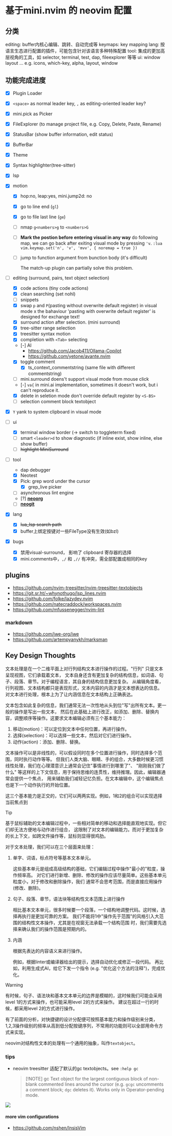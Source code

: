 # 基于mini.nvim 的 neovim 配置


## 分类

editing: buffer内核心编辑、跳转、自动完成等
keymaps: key mapping
lang: 按语言生态进行配置的插件，可能包含针对该语言多种特殊配置
tool: 集成的更加高层视角的工具，如 selector, terminal, test, dap, fileexplorer 等等
ui: window layout ... e.g. icons, which-key, alpha, layout, window


## 功能完成进度

* [x] Plugin Loader
* [x] `<space>` as normal leader key, `,`  as editing-oriented leader key?
* [x] mini.pick as Picker
* [x] FileExplorer (to manage project file, e.g. Copy, Delete, Paste, Rename)
* [x] StatusBar (show buffer information, edit status)
* [x] BufferBar
* [x] Theme
* [x] Syntax highlighter(tree-sitter)
* [x] lsp
* [x] motion
   * [x] hop:no, leap:yes, mini.jump2d: no
   * [x] go to line end (`gl`)
   * [x] go to file last line (`ge`)
   * [ ] nmap `g<numbers>g` to `<numbers>G`
   * [ ] **Mark the postion before entering visual in any way**
     do following map, we can go back after exiting visual mode by pressing `'v`.
     `:lua vim.keymap.set('n', 'v', 'mvv', { noremap = true })`
   * [ ] jump to function argument from bunction body (it's difficult)

     The match-up plugin can partially solve this problem.


* [ ] editing (surround, pairs, text object selection)
    * [x] code actions (tiny code actions)
    * [x] clean searching (set nohl)
    * [ ] snippets
    * [x] swap `p` and `P`(pasting without overwrite default register) in visual mode x
        the bahaviour 'pasting with overwrite default register' is designed for exchange text!
    * [x] surround action after selection. (mini surround)
    * [x] tree-sitter range selection
    * [x] treesitter syntax motion
    * [x] completion with `<Tab>` selecting
    * [-] AI
        * https://github.com/Jacob411/Ollama-Copilot
        * https://github.com/yetone/avante.nvim
    * [x] toggle comment
        * [x] ts_context_commentstring (same file with different commentstring)
    * [ ] mini.surround doens't support visual mode from mouse click
    * [-] `va{` in mini.ai implementation, sometimes it doesn't work, but i can't reproduce it.
    * [x] delete in seletion mode don't override default register by `<S-BS>`
    * [ ] selection comment block textobject

* [x] `Y` yank to system clipboard in visual mode

* [ ] ui
    * [x] terminal window border (→ switch to toggleterm fixed)
    * [ ] smart `<leader>d` to show diagnostic (if inline exist, show inline, else show buffer)
    * [ ] ~~highlight MiniSurround~~

* [ ] tool
    * dap debugger
    * [x] Neotest
    * [x] Pick: grep word under the cursor
        * [x] grep_live picker
    * [ ] asynchronous lint engine
    * [?] [**neoorg**](https://github.com/nvim-neorg/neorg)
    * [ ] [**neogit**](https://github.com/NeogitOrg/neogit)

* [x] lang
    * [x] ~~lua_lsp search path~~
    * [x] buffer上绑定按键对一些FileType没有生效(如bzl)

* [x] bugs
    * [x] 禁用visual-surround， 影响了 clipboard 寄存器的选择
    * [x] mini.comments中，`,/` 和 `,//` 有冲突，需全部配置成相同的key

## plugins

* https://github.com/nvim-treesitter/nvim-treesitter-textobjects
* https://git.sr.ht/~whynothugo/lsp_lines.nvim
* https://github.com/folke/lazydev.nvim
* https://github.com/natecraddock/workspaces.nvim
* https://github.com/mfussenegger/nvim-lint

### markdown

* https://github.com/iwe-org/iwe
* https://github.com/artempyanykh/marksman

## Key Design Thoughts

文本处理是在一个二维平面上对行列结构文本进行操作的过程。"行列" 只是文本呈现视图，它们承载着文本，
文本自身还含有更加复杂的结构信息，如词语、句子、段落、章节。对于编程语言，其自身的结构信息更加复杂。
从编辑角度看，行列视图、文本结构都只是表现形式，文本内容的内涵才是文本想表达的信息。
对文本进行处理，根本上为了让内涵信息在文本结构上正确表达。

文本包含如此复杂的信息，我们通常无法一次性地从头到位"写"出所有文本。更一般的操作是写出一些文本，
然后在此基础上进行改正，如添加、删除、替换内容，调整顺序等操作。这要求文本编辑必须有三个基本能力：

1. 移动(motion)：可以定位到文本中任何位置，再进行操作。
2. 选择(selection)：可以选择一些文本，然后对它们进行操作。
3. 动作(action)：添加、删除、替换。

文本操作可以是非线性的，可以假设同时在多个位置进行操作，同时选择多个范围，同时执行动作等等。
但我们人类大脑、眼睛、手的组合，大多数时候更习惯线性处理，我们在心理潜意识上通常会记住"事情进行到哪里了"、
"刚刚我们做了什么" 等这样的上下文信息，用于保持思维的连贯性，维持推理。因此，编辑器通常会提供一个焦点，
用来辅助我们减轻记忆负担。在文本编辑中，这个编辑焦点也是下一个动作执行的开始位置。

这三个基本能力是正交的，它们可以两两实现。例如，1和2的组合可以实现选择当前焦点到

> [!Tip]
> 基于鼠标辅助的文本编辑过程中，一些相对简单的移动和选择能直观地实现。但它们却无法方便地与动作进行组合，
> 这限制了对文本的编辑能力。而对于更加复杂的长上下文，如跨文件操作等，鼠标则显得很鸡肋。


对于文本处理，我们可以在三个层面来处理：

1. 单字、词语，标点符号等基本文本单元。

   这些基本单元是组成高级结构的基础，它们编辑过程中操作"最小的"粒度，操作频率高。
   对它们进行新增、删除、修改的操作应该尽量简单。这些基本单元粒度小，对于修改和删除操作，我们
   通常不会思考范围，而是直接应用操作(修改、删除)。

2. 句子、段落、章节，语法块等结构性文本范围上进行操作

   相比基本文本单元，很多时候要一个段落，一个结构地调整代码。这时候，选择再执行是更加可靠的方案。
   我们不能将1中"操作先于范围"的风格引入大范围的结构性文本操作，尤其是在视窗无法承载一个结构范围
   时，我们需要先选择来确认我们的操作范围是预期内的。

3. 内涵

   根据先表达的内容语义来进行操作。

   例如，根据linter或编译器给出的提示，选择自动优化或修正一段代码。
   再比如，利用生成式AI，给它下发一个指令 (e.g. "优化这个方法的注释")，完成优化。

> [!Warning]
> 有时候，句子、语法块和基本文本单元的边界是模糊的，这时候我们可能会采用level 1的方式来操作，也可能采用level 2的方式来操作。
> 建议在超过一行的时候，都采用level 2的方式进行操作。

有了前面的分析，对快捷键的设计分配便可按照基本能力和操作级别来分类，
1,2,3操作级别的频率从高到低分配按键序列，不常用的功能则可以全部用命令方式来实现。

neovim对结构性文本的处理有一个通用的抽象，叫作`textobject`。


### tips

* neovim treesitter 适配了默认的gc textobjects。see `:help gc`

  > [!NOTE] gc
  >  Text object for the largest contiguous block of
  >  non-blank commented lines around the cursor (e.g.
  >  `gcgc` uncomments a comment block; `dgc` deletes it).
  >  Works only in Operator-pending mode.


![](assets/x.png)
<!--
sss
aaa
-->

#### more vim configurations

* https://github.com/nshen/InsisVim
